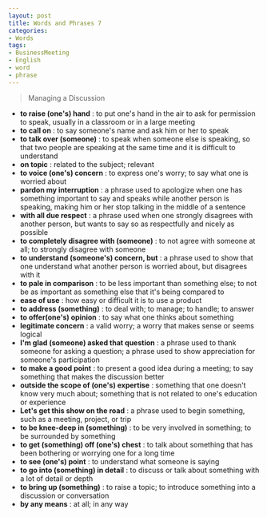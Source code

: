 ```yaml
---
layout: post
title: Words and Phrases 7
categories:
- Words
tags:
- BusinessMeeting
- English
- word
- phrase
---
```


> Managing a Discussion  

- **to raise (one's) hand** : to put one's hand in the air to ask for permission to speak, usually in a classroom or in a large meeting
- **to call on** : to say someone's name and ask him or her to speak
- **to talk over (someone)** : to speak when someone else is speaking, so that two people are speaking at the same time and it is difficult to understand
- **on topic** : related to the subject; relevant
- **to voice (one's) concern** : to express one's worry; to say what one is worried about
- **pardon my interruption** : a phrase used to apologize when one has something important to say and speaks while another person is speaking, making him or her stop talking in the middle of a sentence
- **with all due respect** : a phrase used when one strongly disagrees with another person, but wants to say so as respectfully and nicely as possible
- **to completely disagree with (someone)** : to not agree with someone at all; to strongly disagree with someone
- **to understand (someone's) concern, but** : a phrase used to show that one understand what another person is worried about, but disagrees with it
- **to pale in comparison** : to be less important than something else; to not be as important as something else that it's being compared to
- **ease of use** : how easy or difficult it is to use a product
- **to address (something)** : to deal with; to manage; to handle; to answer
- **to offer(one's) opinion** : to say what one thinks about something
- **legitimate concern** : a valid worry; a worry that makes sense or seems logical
- **I'm glad (someone) asked that question** : a phrase used to thank someone for asking a question; a phrase used to show appreciation for someone's participation
- **to make a good point** : to present a good idea during a meeting; to say something that makes the discussion better
- **outside the scope of (one's) expertise** : something that one doesn't know very much about; something that is not related to one's education or experience
- **Let's get this show on the road** : a phrase used to begin something, such as a meeting, project, or trip
- **to be knee-deep in (something)** : to be very involved in something; to be surrounded by something
- **to get (something) off (one's) chest** : to talk about something that has been bothering or worrying one for a long time
- **to see (one's) point** : to understand what someone is saying
- **to go into (something) in detail** : to discuss or talk about something with a lot of detail or depth
- **to bring up (something)** : to raise a topic; to introduce something into a discussion or conversation
- **by any means** : at all; in any way
